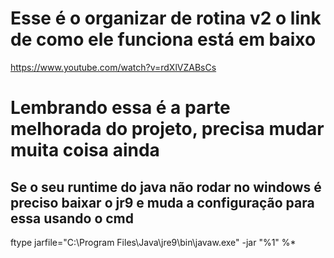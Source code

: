 # Esse é o organizar de rotina v2 o link de como ele funciona está em baixo
https://www.youtube.com/watch?v=rdXlVZABsCs
# Lembrando essa é a parte melhorada do projeto, precisa mudar muita coisa ainda

## Se o seu runtime do java não rodar no windows é preciso baixar o jr9 e muda a configuração para essa usando o cmd
ftype jarfile="C:\Program Files\Java\jre9\bin\javaw.exe" -jar "%1" %*
